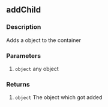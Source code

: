## addChild

### Description

Adds a object to the container

### Parameters

1. `object` any object

### Returns

1. `object` The object which got added
